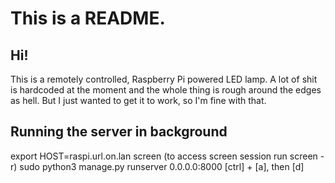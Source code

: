 # This is a README.
## Hi!

This is a remotely controlled, Raspberry Pi powered LED lamp.
A lot of shit is hardcoded at the moment and the whole thing is rough around the
edges as hell.
But I just wanted to get it to work, so I'm fine with that.

## Running the server in background
export HOST=raspi.url.on.lan
screen (to access screen session run screen -r)
sudo python3 manage.py runserver 0.0.0.0:8000
[ctrl] + [a], then [d]
